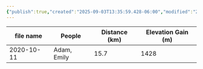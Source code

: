 ```yaml
---
{"publish":true,"created":"2025-09-03T13:35:59.428-06:00","modified":"2025-09-03T14:42:18.341-06:00","published":"2025-09-03T14:42:18.341-06:00","tags":["route"],"cssclasses":"","elevation":null,"region":"Banff","location":null,"DWYT":"Worthwhile","Kane":null,"completed":true}
---
```



| file name  |   People    | Distance (km) | Elevation Gain (m) |
| ---------- | ----------- | ------------- | ------------------ |
| 2020-10-11 | Adam, Emily |     15.7      |        1428        |
